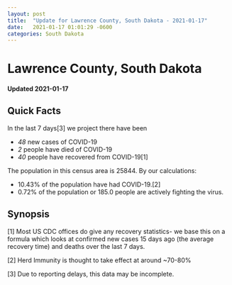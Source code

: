 ```yaml
---
layout: post
title:  "Update for Lawrence County, South Dakota - 2021-01-17"
date:   2021-01-17 01:01:29 -0600
categories: South Dakota
---
```


# Lawrence County, South Dakota
#### Updated 2021-01-17

## Quick Facts

In the last 7 days[3] we project there have been
- *48* new cases of COVID-19
- *2* people have died of COVID-19
- *40* people have recovered from COVID-19[1]

The population in this census area is 25844. By our calculations:
- 10.43% of the population have had COVID-19.[2]
- 0.72% of the population or 185.0 people are actively fighting the virus.

## Synopsis




[1] Most US CDC offices do give any recovery statistics- we base this on a formula which looks at confirmed new cases
15 days ago (the average recovery time) and deaths over the last 7 days.

[2] Herd Immunity is thought to take effect at around ~70-80%

[3] Due to reporting delays, this data may be incomplete.
 
    